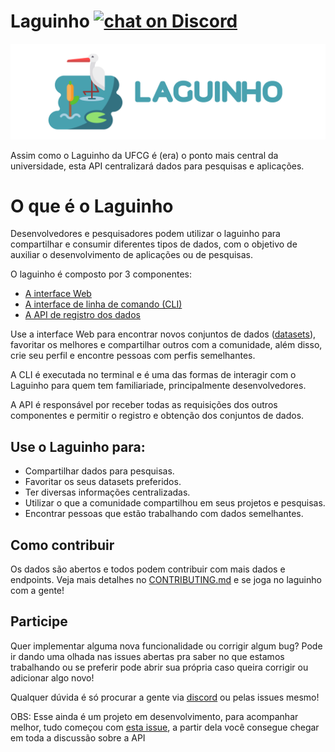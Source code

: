 # Laguinho [![chat on Discord](https://img.shields.io/discord/558293573494112257.svg?logo=discord)](https://discord.gg/UgR5WrY)

![Laguinho Logo](./src/assets/laguinho/banner.png)

Assim como o Laguinho da UFCG é (era) o ponto mais central da universidade, esta API centralizará dados para pesquisas e aplicações.

# O que é o Laguinho

Desenvolvedores e pesquisadores podem utilizar o laguinho para compartilhar e consumir diferentes tipos de dados, com o objetivo de auxiliar o desenvolvimento de aplicações ou de pesquisas.

O laguinho é composto por 3 componentes:

- [A interface Web](https://github.com/OpenDevUFCG/laguinho)
- [A interface de linha de comando (CLI)](https://github.com/OpenDevUFCG/laguinho-cli)
- [A API de registro dos dados](https://github.com/OpenDevUFCG/laguinho-api)

Use a interface Web para encontrar novos conjuntos de dados ([datasets](https://www.aquare.la/datasets-o-que-sao-e-como-utiliza-los/)), favoritar os melhores e compartilhar outros com a comunidade, além disso, crie seu perfil e encontre pessoas com perfis semelhantes.

A CLI é executada no terminal e é uma das formas de interagir com o Laguinho para quem tem familiariade, principalmente desenvolvedores.

A API é responsável por receber todas as requisições dos outros componentes e permitir o registro e obtenção dos conjuntos de dados.

## Use o Laguinho para:

- Compartilhar dados para pesquisas.
- Favoritar os seus datasets preferidos.
- Ter diversas informações centralizadas.
- Utilizar o que a comunidade compartilhou em seus projetos e pesquisas.
- Encontrar pessoas que estão trabalhando com dados semelhantes.

## Como contribuir

Os dados são abertos e todos podem contribuir com mais dados e endpoints. Veja mais detalhes no [CONTRIBUTING.md](CONTRIBUTING.md) e se joga no laguinho com a gente!

## Participe

Quer implementar alguma nova funcionalidade ou corrigir algum bug? Pode ir dando uma olhada nas issues abertas pra saber no que estamos trabalhando ou se preferir pode abrir sua própria caso queira corrigir ou adicionar algo novo!

Qualquer dúvida é só procurar a gente via [discord](https://discord.gg/vMcuNtt) ou pelas issues mesmo!

OBS: Esse ainda é um projeto em desenvolvimento, para acompanhar melhor, tudo começou com [esta issue](https://github.com/OpenDevUFCG/laguinho-api/issues/31), a partir dela você consegue chegar em toda a discussão sobre a API
